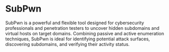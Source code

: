 # SubPwn
SubPwn is a powerful and flexible tool designed for cybersecurity professionals and penetration testers to uncover hidden subdomains and virtual hosts on target domains. Combining passive and active enumeration techniques, SubPwn is ideal for identifying potential attack surfaces, discovering subdomains, and verifying their activity status.
